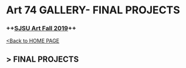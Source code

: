 # **Art 74 GALLERY- FINAL PROJECTS**

### **++[SJSU Art Fall 2019](https://carriehott.github.io/sjsu-art74/)++**

[<Back to HOME PAGE](https://carriehott.github.io/sjsu-art74/)

## > FINAL PROJECTS

